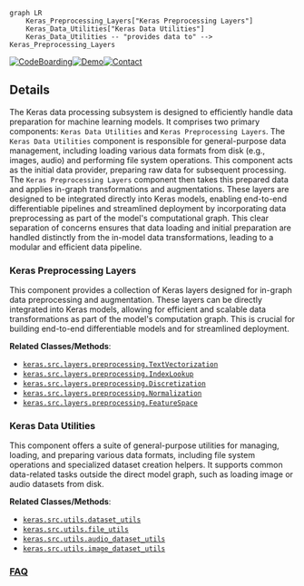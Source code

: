 ```mermaid
graph LR
    Keras_Preprocessing_Layers["Keras Preprocessing Layers"]
    Keras_Data_Utilities["Keras Data Utilities"]
    Keras_Data_Utilities -- "provides data to" --> Keras_Preprocessing_Layers
```

[![CodeBoarding](https://img.shields.io/badge/Generated%20by-CodeBoarding-9cf?style=flat-square)](https://github.com/CodeBoarding/CodeBoarding)[![Demo](https://img.shields.io/badge/Try%20our-Demo-blue?style=flat-square)](https://www.codeboarding.org/demo)[![Contact](https://img.shields.io/badge/Contact%20us%20-%20contact@codeboarding.org-lightgrey?style=flat-square)](mailto:contact@codeboarding.org)

## Details

The Keras data processing subsystem is designed to efficiently handle data preparation for machine learning models. It comprises two primary components: `Keras Data Utilities` and `Keras Preprocessing Layers`. The `Keras Data Utilities` component is responsible for general-purpose data management, including loading various data formats from disk (e.g., images, audio) and performing file system operations. This component acts as the initial data provider, preparing raw data for subsequent processing. The `Keras Preprocessing Layers` component then takes this prepared data and applies in-graph transformations and augmentations. These layers are designed to be integrated directly into Keras models, enabling end-to-end differentiable pipelines and streamlined deployment by incorporating data preprocessing as part of the model's computational graph. This clear separation of concerns ensures that data loading and initial preparation are handled distinctly from the in-model data transformations, leading to a modular and efficient data pipeline.

### Keras Preprocessing Layers
This component provides a collection of Keras layers designed for in-graph data preprocessing and augmentation. These layers can be directly integrated into Keras models, allowing for efficient and scalable data transformations as part of the model's computation graph. This is crucial for building end-to-end differentiable models and for streamlined deployment.


**Related Classes/Methods**:

- <a href="https://github.com/keras-team/keras/blob/master/keras/src/layers/preprocessing/text_vectorization.py" target="_blank" rel="noopener noreferrer">`keras.src.layers.preprocessing.TextVectorization`</a>
- <a href="https://github.com/keras-team/keras/blob/master/keras/src/layers/preprocessing/index_lookup.py" target="_blank" rel="noopener noreferrer">`keras.src.layers.preprocessing.IndexLookup`</a>
- <a href="https://github.com/keras-team/keras/blob/master/keras/src/layers/preprocessing/discretization.py" target="_blank" rel="noopener noreferrer">`keras.src.layers.preprocessing.Discretization`</a>
- <a href="https://github.com/keras-team/keras/blob/master/keras/src/layers/preprocessing/normalization.py" target="_blank" rel="noopener noreferrer">`keras.src.layers.preprocessing.Normalization`</a>
- <a href="https://github.com/keras-team/keras/blob/master/keras/src/layers/preprocessing/feature_space.py" target="_blank" rel="noopener noreferrer">`keras.src.layers.preprocessing.FeatureSpace`</a>


### Keras Data Utilities
This component offers a suite of general-purpose utilities for managing, loading, and preparing various data formats, including file system operations and specialized dataset creation helpers. It supports common data-related tasks outside the direct model graph, such as loading image or audio datasets from disk.


**Related Classes/Methods**:

- <a href="https://github.com/keras-team/keras/blob/master/keras/src/utils/dataset_utils.py" target="_blank" rel="noopener noreferrer">`keras.src.utils.dataset_utils`</a>
- <a href="https://github.com/keras-team/keras/blob/master/keras/src/utils/file_utils.py" target="_blank" rel="noopener noreferrer">`keras.src.utils.file_utils`</a>
- <a href="https://github.com/keras-team/keras/blob/master/keras/src/utils/audio_dataset_utils.py" target="_blank" rel="noopener noreferrer">`keras.src.utils.audio_dataset_utils`</a>
- <a href="https://github.com/keras-team/keras/blob/master/keras/src/utils/image_dataset_utils.py" target="_blank" rel="noopener noreferrer">`keras.src.utils.image_dataset_utils`</a>




### [FAQ](https://github.com/CodeBoarding/GeneratedOnBoardings/tree/main?tab=readme-ov-file#faq)